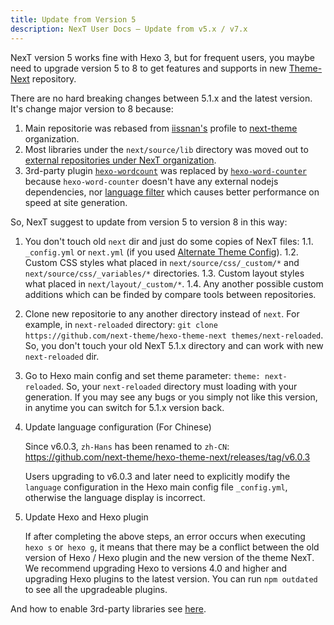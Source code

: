 ```yaml
---
title: Update from Version 5
description: NexT User Docs – Update from v5.x / v7.x
---
```


NexT version 5 works fine with Hexo 3, but for frequent users, you maybe need to upgrade version 5 to 8 to get features and supports in new [Theme-Next](https://github.com/next-theme/hexo-theme-next) repository.

There are no hard breaking changes between 5.1.x and the latest version. It's change major version to 8 because:

1. Main repositorie was rebased from [iissnan's](https://github.com/iissnan/hexo-theme-next) profile to [next-theme](https://github.com/next-theme) organization.
2. Most libraries under the `next/source/lib` directory was moved out to [external repositories under NexT organization](https://github.com/next-theme/plugins).
3. 3rd-party plugin [`hexo-wordcount`](https://github.com/willin/hexo-wordcount) was replaced by [`hexo-word-counter`](https://github.com/next-theme/hexo-word-counter) because `hexo-word-counter` doesn't have any external nodejs dependencies, nor [language filter](https://github.com/willin/hexo-wordcount/issues/7) which causes better performance on speed at site generation.

So, NexT suggest to update from version 5 to version 8 in this way:

1. You don't touch old `next` dir and just do some copies of NexT files:
   1.1. `_config.yml` or `next.yml` (if you used [Alternate Theme Config](/docs/getting-started/configuration.html)).
   1.2. Custom CSS styles what placed in `next/source/css/_custom/*` and `next/source/css/_variables/*` directories.
   1.3. Custom layout styles what placed in `next/layout/_custom/*`.
   1.4. Any another possible custom additions which can be finded by compare tools between repositories.
2. Clone new repositorie to any another directory instead of `next`. For example, in `next-reloaded` directory: `git clone https://github.com/next-theme/hexo-theme-next themes/next-reloaded`. So, you don't touch your old NexT 5.1.x directory and can work with new `next-reloaded` dir.
3. Go to Hexo main config and set theme parameter: `theme: next-reloaded`. So, your `next-reloaded` directory must loading with your generation. If you may see any bugs or you simply not like this version, in anytime you can switch for 5.1.x version back.
4. Update language configuration (For Chinese)

    Since v6.0.3, `zh-Hans` has been renamed to `zh-CN`: https://github.com/next-theme/hexo-theme-next/releases/tag/v6.0.3

    Users upgrading to v6.0.3 and later need to explicitly modify the `language` configuration in the Hexo main config file `_config.yml`, otherwise the language display is incorrect.
5. Update Hexo and Hexo plugin

    If after completing the above steps, an error occurs when executing `hexo s` or` hexo g`, it means that there may be a conflict between the old version of Hexo / Hexo plugin and the new version of the theme NexT. We recommend upgrading Hexo to versions 4.0 and higher and upgrading Hexo plugins to the latest version. You can run `npm outdated` to see all the upgradeable plugins.

And how to enable 3rd-party libraries see [here](/docs/third-party-services/#Adding-Plugins).
